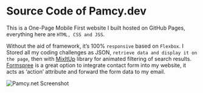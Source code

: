 # Source Code of Pamcy.dev

This is a One-Page Mobile First website I built hosted on GitHub Pages, everything here are `HTML, CSS and JSS`.  

Without the aid of framework, it’s 100% `responsive` based on `Flexbox`. I Stored all my coding challenges as JSON, `retrieve data and display it on the page`, then with [MixItUp](https://www.kunkalabs.com/mixitup/) library for animated filtering of search results. [Formspree](https://formspree.io/) is a great option to integrate contact form into my website, it acts as ‘action’ attribute and forward the form data to my email.

![Pamcy.net Screenshot](./assets/img/demo-pamcy-net.png)
